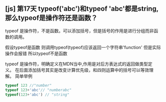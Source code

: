 ## [js] 第17天 typeof('abc')和typeof 'abc'都是string, 那么typeof是操作符还是函数？

typeof 是操作符，不是函数。可以添加括号，但是括号的作用是进行分组而非函数的调用。

假设typeof是函数
则调用typeof(typeof)应该返回一个字符串'function'
但是实际操作会报错
所以typeof不是函数

typeof 是操作符，明确定义在MDN当中,作用是对后方表达式的返回做类型定义。
在后面添加括号其实是改变计算优先级，和四则运算中的括号可以等效理解。
简单举例

``` javascript
typeof 123 //"number"
typeof 123+'abc'// "numberabc"
typeof(123+'abc') // "string"
```

